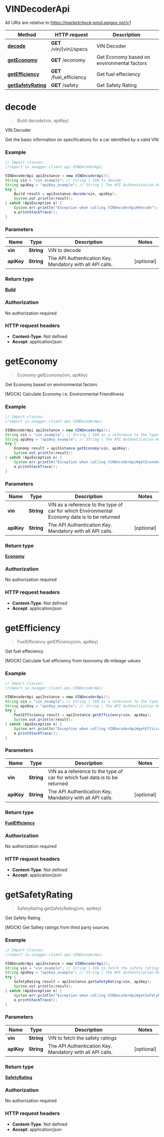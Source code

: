 # VINDecoderApi

All URIs are relative to *https://marketcheck-prod.apigee.net/v1*

Method | HTTP request | Description
------------- | ------------- | -------------
[**decode**](VINDecoderApi.md#decode) | **GET** /vin/{vin}/specs | VIN Decoder
[**getEconomy**](VINDecoderApi.md#getEconomy) | **GET** /economy | Get Economy based on environmental factors
[**getEfficiency**](VINDecoderApi.md#getEfficiency) | **GET** /fuel_efficiency | Get fuel effeciency
[**getSafetyRating**](VINDecoderApi.md#getSafetyRating) | **GET** /safety | Get Safety Rating


<a name="decode"></a>
# **decode**
> Build decode(vin, apiKey)

VIN Decoder

Get the basic information on specifications for a car identified by a valid VIN

### Example
```java
// Import classes:
//import io.swagger.client.api.VINDecoderApi;

VINDecoderApi apiInstance = new VINDecoderApi();
String vin = "vin_example"; // String | VIN to decode
String apiKey = "apiKey_example"; // String | The API Authentication Key. Mandatory with all API calls.
try {
    Build result = apiInstance.decode(vin, apiKey);
    System.out.println(result);
} catch (ApiException e) {
    System.err.println("Exception when calling VINDecoderApi#decode");
    e.printStackTrace();
}
```

### Parameters

Name | Type | Description  | Notes
------------- | ------------- | ------------- | -------------
 **vin** | **String**| VIN to decode |
 **apiKey** | **String**| The API Authentication Key. Mandatory with all API calls. | [optional]

### Return type

[**Build**](Build.md)

### Authorization

No authorization required

### HTTP request headers

 - **Content-Type**: Not defined
 - **Accept**: application/json

<a name="getEconomy"></a>
# **getEconomy**
> Economy getEconomy(vin, apiKey)

Get Economy based on environmental factors

[MOCK] Calculate Economy i.e. Environmental Friendliness

### Example
```java
// Import classes:
//import io.swagger.client.api.VINDecoderApi;

VINDecoderApi apiInstance = new VINDecoderApi();
String vin = "vin_example"; // String | VIN as a reference to the type of car for which Environmental Economy data is to be returned
String apiKey = "apiKey_example"; // String | The API Authentication Key. Mandatory with all API calls.
try {
    Economy result = apiInstance.getEconomy(vin, apiKey);
    System.out.println(result);
} catch (ApiException e) {
    System.err.println("Exception when calling VINDecoderApi#getEconomy");
    e.printStackTrace();
}
```

### Parameters

Name | Type | Description  | Notes
------------- | ------------- | ------------- | -------------
 **vin** | **String**| VIN as a reference to the type of car for which Environmental Economy data is to be returned |
 **apiKey** | **String**| The API Authentication Key. Mandatory with all API calls. | [optional]

### Return type

[**Economy**](Economy.md)

### Authorization

No authorization required

### HTTP request headers

 - **Content-Type**: Not defined
 - **Accept**: application/json

<a name="getEfficiency"></a>
# **getEfficiency**
> FuelEfficiency getEfficiency(vin, apiKey)

Get fuel effeciency

[MOCK] Calculate fuel efficiency from taxonomy db mileage values

### Example
```java
// Import classes:
//import io.swagger.client.api.VINDecoderApi;

VINDecoderApi apiInstance = new VINDecoderApi();
String vin = "vin_example"; // String | VIN as a reference to the type of car for which fuel data is to be returned
String apiKey = "apiKey_example"; // String | The API Authentication Key. Mandatory with all API calls.
try {
    FuelEfficiency result = apiInstance.getEfficiency(vin, apiKey);
    System.out.println(result);
} catch (ApiException e) {
    System.err.println("Exception when calling VINDecoderApi#getEfficiency");
    e.printStackTrace();
}
```

### Parameters

Name | Type | Description  | Notes
------------- | ------------- | ------------- | -------------
 **vin** | **String**| VIN as a reference to the type of car for which fuel data is to be returned |
 **apiKey** | **String**| The API Authentication Key. Mandatory with all API calls. | [optional]

### Return type

[**FuelEfficiency**](FuelEfficiency.md)

### Authorization

No authorization required

### HTTP request headers

 - **Content-Type**: Not defined
 - **Accept**: application/json

<a name="getSafetyRating"></a>
# **getSafetyRating**
> SafetyRating getSafetyRating(vin, apiKey)

Get Safety Rating

[MOCK] Get Safety ratings from third party sources

### Example
```java
// Import classes:
//import io.swagger.client.api.VINDecoderApi;

VINDecoderApi apiInstance = new VINDecoderApi();
String vin = "vin_example"; // String | VIN to fetch the safety ratings
String apiKey = "apiKey_example"; // String | The API Authentication Key. Mandatory with all API calls.
try {
    SafetyRating result = apiInstance.getSafetyRating(vin, apiKey);
    System.out.println(result);
} catch (ApiException e) {
    System.err.println("Exception when calling VINDecoderApi#getSafetyRating");
    e.printStackTrace();
}
```

### Parameters

Name | Type | Description  | Notes
------------- | ------------- | ------------- | -------------
 **vin** | **String**| VIN to fetch the safety ratings |
 **apiKey** | **String**| The API Authentication Key. Mandatory with all API calls. | [optional]

### Return type

[**SafetyRating**](SafetyRating.md)

### Authorization

No authorization required

### HTTP request headers

 - **Content-Type**: Not defined
 - **Accept**: application/json


